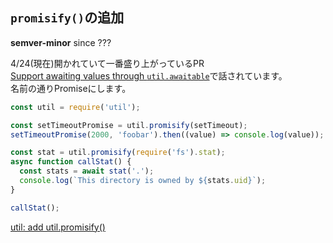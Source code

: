 ## `promisify()`の追加

**semver-minor** since ???

4/24(現在)開かれていて一番盛り上がっているPR  
[Support awaiting values through `util.awaitable`](https://github.com/nodejs/CTC/issues/12)で話されています。   
名前の通りPromiseにします。  

```js
const util = require('util');

const setTimeoutPromise = util.promisify(setTimeout);
setTimeoutPromise(2000, 'foobar').then((value) => console.log(value));

const stat = util.promisify(require('fs').stat);
async function callStat() {
  const stats = await stat('.');
  console.log(`This directory is owned by ${stats.uid}`);
}

callStat();
```

[util: add util.promisify()](https://github.com/nodejs/node/pull/12442)
